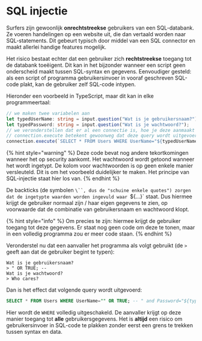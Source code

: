 # SQL injectie
Surfers zijn gewoonlijk **onrechtstreekse** gebruikers van een SQL-databank. Ze voeren handelingen op een website uit, die dan vertaald worden naar SQL-statements. Dit gebeurt typisch door middel van een SQL connector en maakt allerlei handige features mogelijk.

Het risico bestaat echter dat een gebruiker zich **rechtstreekse** toegang tot de databank toeëigent. Dit kan in het bijzonder wanneer een script geen onderscheid maakt tussen SQL-syntax en gegevens. Eenvoudiger gesteld: als een script of programma gebruikersinvoer in vooraf geschreven SQL-code plakt, kan de gebruiker zelf SQL-code intypen.

Hieronder een voorbeeld in TypeScript, maar dit kan in elke programmeertaal:

```typescript
// we maken twee variabelen aan
let typedUserName: string = input.question("Wat is je gebruikersnaam?");
let typedPassword: string = input.question("Wat is je wachtwoord?");
// we veronderstellen dat er al een connectie is, hoe je deze aanmaakt is hier niet belangrijk
// connection.execute betekent gewoonweg dat deze query wordt uitgevoerd
connection.execute(`SELECT * FROM Users WHERE UserName="${typedUserName}" and Password="${typedPassword}"`);
```

{% hint style="warning" %}
Deze code bevat nog andere tekortkomingen wanneer het op security aankomt. Het wachtwoord wordt getoond wanneer het wordt ingetypt. De kolom voor wachtwoorden is op geen enkele manier versleuteld. Dit is om het voorbeeld duidelijker te maken. Het principe van SQL-injectie staat hier los van.
{% endhint %}

De backticks (de symbolen `\``, dus de "schuine enkele quotes") zorgen dat de ingetypte waarden worden ingevuld waar `${...}` staat. Dus hiermee krijgt de gebruiker normaal zijn / haar eigen gegevens te zien, op voorwaarde dat de combinatie van gebruikersnaam en wachtwoord klopt.

{% hint style="info" %}
Om precies te zijn: hiermee krijgt de gebruiker toegang tot deze gegevens. Er staat nog geen code om deze te tonen, maar in een volledig programma zou er meer code staan.
{% endhint %}

Veronderstel nu dat een aanvaller het programma als volgt gebruikt (de `>` geeft aan dat de gebruiker begint te typen):

```text
Wat is je gebruikersnaam?
> " OR TRUE; -- 
Wat is je wachtwoord?
> Who cares?
```

Dan is het effect dat volgende query wordt uitgevoerd:

```sql
SELECT * FROM Users WHERE UserName="" OR TRUE; -- " and Password="${typedPassword}"
```

Hier wordt de `WHERE` volledig uitgeschakeld. De aanvaller krijgt op deze manier toegang tot **alle** gebruikersgegevens. Het is **altijd** een risico om gebruikersinvoer in SQL-code te plakken zonder eerst een grens te trekken tussen syntax en data.

